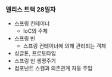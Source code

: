 ### 엘리스 트랙 28일차

- 스프링 컨테이너
  - IoC의 주체
- 스프링 빈
  - 스프링 컨테이너에 의해 관리되는 객체
- 싱글톤, 프로토타입
- 스프링 빈 생명주기
- 컴포넌트 스캔과 의존관계 자동 주입

